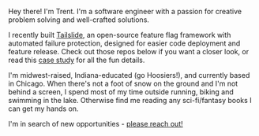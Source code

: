 Hey there! I'm Trent.  I'm a software engineer with a passion for creative problem solving and well-crafted solutions.

I recently built [Tailslide](https://tailslide-io.github.io), an open-source feature flag framework with automated failure protection, designed for easier code deployment and feature release. Check out those repos below if you want a closer look, or read this [case study](https://tailslide-io.github.io) for all the fun details.

I'm midwest-raised, Indiana-educated (go Hoosiers!), and currently based in Chicago.  When there's not a foot of snow on the ground and I'm not behind a screen, I spend most of my time outside running, biking and swimming in the lake.  Otherwise find me reading any sci-fi/fantasy books I can get my hands on.

I'm in search of new opportunities - [please reach out!](https://trent-cooper.github.io)
